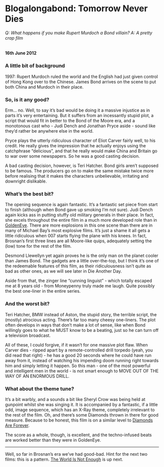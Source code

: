 # Blogalongabond: Tomorrow Never Dies

###### Q: What happens if you make Rupert Murdoch a Bond villain? A: A pretty crap film 

#### 16th June 2012

### A little bit of background

1997: Rupert Murdoch ruled the world and the English had just given control of Hong Kong over to the Chinese. James Bond arrives on the scene to put both China and Murdoch in their place. 

### So, is it any good?

Erm... no. Well, to say it’s bad would be doing it a massive injustice as in parts it’s very entertaining. But it suffers from an incessantly stupid plot, a script that would fit in better to the Bond of the Moore era, and a monotonous cast who - Judi Dench and Jonathan Pryce aside - sound like they’d rather be anywhere else in the world.

Pryce plays the utterly ridiculous character of Eliot Carver fairly well, to his credit. He really gives the impression that he actually enjoys using the catchphrase “delicious”, and that he really would make China and Britain go to war over some newspapers. So he was a good casting decision.

A bad casting decision, however, is Teri Hatcher. Bond girls aren’t supposed to be famous. The producers go on to make the same mistake twice more before realising that it makes the characters unbelievable, irritating and downright dislikable. 

### What’s the best bit?

The opening sequence is again fantastic. It’s a fantastic set piece from start to finish (although when Bond gave up smoking I’m not sure). Judi Dench again kicks ass in putting stuffy old military generals in their place. In fact, she excels throughout the entire film in a much more developed role than in [GoldenEye](/blogalongabond/goldeneye). There are more explosions in this one scene than there are in many of Michael Bay’s most explosive films. It’s just a shame it all gets a little ridiculous when 007 starts flying the plane with his knees. In fact, Brosnan’s first three lines are all Moore-like quips, adequately setting the (low) tone for the rest of the film.

Desmond Llewellyn yet again proves he is the only man on the planet cooler than James Bond. The gadgets are a little over-the-top, but I think it’s one of the redeemable features of this film, as their ridiculousness isn’t quite as bad as other ones, as we will see later in Die Another Day.

Aside from that, the zinger line “cunning linguist” - which totally escaped me at 8 years old - from Moneypenny truly made me laugh. Quite possibly the best one-liner in the entire series.

### And the worst bit?

Teri Hatcher, BMW instead of Aston, the stupid story, the terrible script, the (mostly) atrocious acting. There’s far too many cheesy one-liners. The plot often develops in ways that don’t make a lot of sense, like when Bond willingly goes to what he MUST know to be a beating, just so he can turn off a television broadcast.

All of these, I could forgive, if it wasn’t for one massive plot flaw. When Carver dies - ripped apart by a remote-controlled drill torpedo (yeah, you did read that right) - he has a good 20 seconds where he could have run away from it, instead of watching his impending doom running right towards him and simply letting it happen. So this man - one of the most powerful and intelligent men in the world - is not smart enough to MOVE OUT OF THE WAY OF AN ENORMOUS DRILL.

### What about the theme tune?

It’s a bit warbly, and a sounds a bit like Sheryl Crow was being held at gunpoint whilst she was singing it. It is accompanied by a fantastic, if a little odd, image sequence, which has an X-Ray theme, completely irrelevant to the rest of the film. Oh, and there’s some Diamonds thrown in there for good measure. Because to be honest, this film is on a similar level to [Diamonds Are Forever](/blogalongabond/diamonds-are-forever).

The score as a whole, though, is excellent, and the techno-infused beats are worked better than they were in GoldenEye.

---

Well, so far in Brosnan’s era we’ve had good-bad. Hint for the next two films: this is a pattern. [The World Is Not Enough](/blogalongabond/the-world-is-not-enough) is up next.